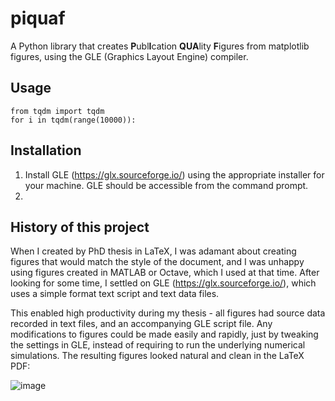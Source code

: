 # piquaf
A Python library that creates <b>P</b>ubl<b>I</b>cation <b>QUA</b>lity <b>F</b>igures from matplotlib figures, using the GLE (Graphics Layout Engine) compiler.

## Usage

    from tqdm import tqdm
    for i in tqdm(range(10000)):

## Installation

1. Install GLE (https://glx.sourceforge.io/) using the appropriate installer for your machine. GLE should be accessible from the command prompt.
2. 

## History of this project

When I created by PhD thesis in LaTeX, I was adamant about creating figures that would match the style of the document, and I was unhappy using figures created in MATLAB or Octave, which I used at that time. After looking for some time, I settled on GLE (https://glx.sourceforge.io/), which uses a simple format text script and text data files. 

This enabled high productivity during my thesis - all figures had source data recorded in text files, and an accompanying GLE script file. Any modifications to figures could be made easily and rapidly, just by tweaking the settings in GLE, instead of requiring to run the underlying numerical simulations. The resulting figures looked natural and clean in the LaTeX PDF:

![image](https://github.com/acoustic-cib/piquaf/assets/64725834/2c17d076-8b88-454c-bfdd-e98e941c1346)

